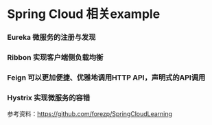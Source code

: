 # Spring Cloud 相关example

### Eureka 微服务的注册与发现
### Ribbon 实现客户端侧负载均衡
### Feign 可以更加便捷、优雅地调用HTTP API，声明式的API调用
### Hystrix 实现微服务的容错

参考资料：https://github.com/forezp/SpringCloudLearning
